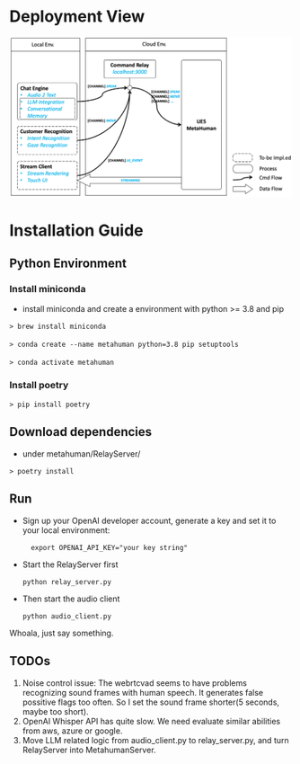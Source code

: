 
# Deployment View

![Deployment view](doc/metahuman-poc-deployment-view.png)

# Installation Guide 

## Python Environment
### Install miniconda
- install miniconda and create a environment with python >= 3.8 and pip
```
> brew install miniconda

> conda create --name metahuman python=3.8 pip setuptools

> conda activate metahuman
```
### Install poetry
```
> pip install poetry
```
## Download dependencies
- under metahuman/RelayServer/
```
> poetry install
```

## Run

- Sign up your OpenAI developer account, generate a key and set it to your local environment:
  ```
    export OPENAI_API_KEY="your key string"
  ```

- Start the RelayServer first
   ```
   python relay_server.py
   ```

- Then start the audio client

   ```
   python audio_client.py
   ```

Whoala, just say something.

## TODOs
1. Noise control issue: The webrtcvad seems to have problems recognizing sound frames with human speech. It generates false possitive flags too often. So I set the sound frame shorter(5 seconds, maybe too short).
2. OpenAI Whisper API has quite slow. We need evaluate similar abilities from aws, azure or google. 
3. Move LLM related logic from audio_client.py to relay_server.py, and turn RelayServer into MetahumanServer. 